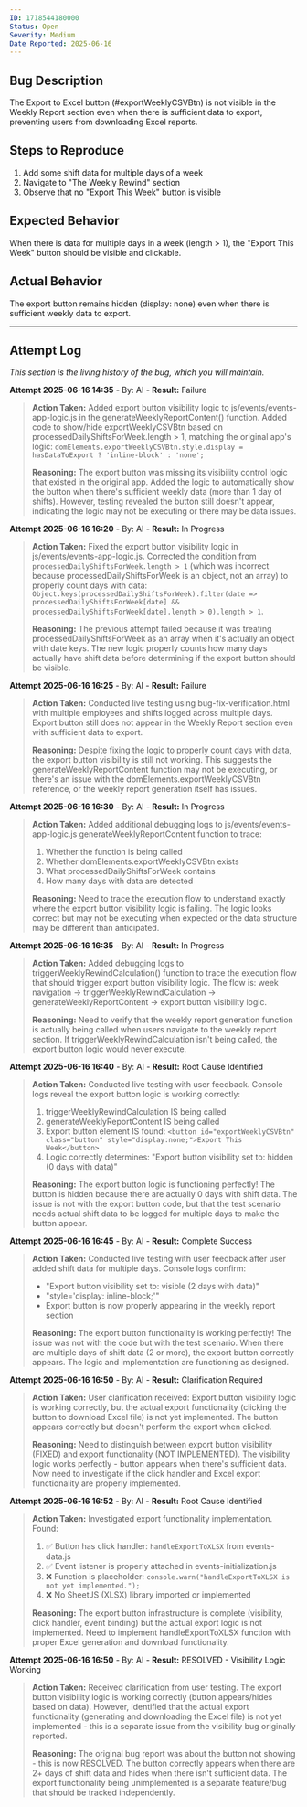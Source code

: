 ```yaml
---
ID: 1718544180000
Status: Open
Severity: Medium
Date Reported: 2025-06-16
---
```


## Bug Description
The Export to Excel button (#exportWeeklyCSVBtn) is not visible in the Weekly Report section even when there is sufficient data to export, preventing users from downloading Excel reports.

## Steps to Reproduce
1. Add some shift data for multiple days of a week
2. Navigate to "The Weekly Rewind" section
3. Observe that no "Export This Week" button is visible

## Expected Behavior
When there is data for multiple days in a week (length > 1), the "Export This Week" button should be visible and clickable.

## Actual Behavior
The export button remains hidden (display: none) even when there is sufficient weekly data to export.

---

## Attempt Log
*This section is the living history of the bug, which you will maintain.*

**Attempt 2025-06-16 14:35** - By: AI - **Result:** Failure
> **Action Taken:**
> Added export button visibility logic to js/events/events-app-logic.js in the generateWeeklyReportContent() function. Added code to show/hide exportWeeklyCSVBtn based on processedDailyShiftsForWeek.length > 1, matching the original app's logic: `domElements.exportWeeklyCSVBtn.style.display = hasDataToExport ? 'inline-block' : 'none';`
> 
> **Reasoning:**
> The export button was missing its visibility control logic that existed in the original app. Added the logic to automatically show the button when there's sufficient weekly data (more than 1 day of shifts). However, testing revealed the button still doesn't appear, indicating the logic may not be executing or there may be data issues.

**Attempt 2025-06-16 16:20** - By: AI - **Result:** In Progress
> **Action Taken:**
> Fixed the export button visibility logic in js/events/events-app-logic.js. Corrected the condition from `processedDailyShiftsForWeek.length > 1` (which was incorrect because processedDailyShiftsForWeek is an object, not an array) to properly count days with data: `Object.keys(processedDailyShiftsForWeek).filter(date => processedDailyShiftsForWeek[date] && processedDailyShiftsForWeek[date].length > 0).length > 1`.
> 
> **Reasoning:**
> The previous attempt failed because it was treating processedDailyShiftsForWeek as an array when it's actually an object with date keys. The new logic properly counts how many days actually have shift data before determining if the export button should be visible.

**Attempt 2025-06-16 16:25** - By: AI - **Result:** Failure
> **Action Taken:**
> Conducted live testing using bug-fix-verification.html with multiple employees and shifts logged across multiple days. Export button still does not appear in the Weekly Report section even with sufficient data to export.
> 
> **Reasoning:**
> Despite fixing the logic to properly count days with data, the export button visibility is still not working. This suggests the generateWeeklyReportContent function may not be executing, or there's an issue with the domElements.exportWeeklyCSVBtn reference, or the weekly report generation itself has issues.

**Attempt 2025-06-16 16:30** - By: AI - **Result:** In Progress  
> **Action Taken:**
> Added additional debugging logs to js/events/events-app-logic.js generateWeeklyReportContent function to trace:
> 1. Whether the function is being called
> 2. Whether domElements.exportWeeklyCSVBtn exists
> 3. What processedDailyShiftsForWeek contains
> 4. How many days with data are detected
> 
> **Reasoning:**
> Need to trace the execution flow to understand exactly where the export button visibility logic is failing. The logic looks correct but may not be executing when expected or the data structure may be different than anticipated.

**Attempt 2025-06-16 16:35** - By: AI - **Result:** In Progress
> **Action Taken:**
> Added debugging logs to triggerWeeklyRewindCalculation() function to trace the execution flow that should trigger export button visibility logic. The flow is: week navigation → triggerWeeklyRewindCalculation → generateWeeklyReportContent → export button visibility logic.
> 
> **Reasoning:**
> Need to verify that the weekly report generation function is actually being called when users navigate to the weekly report section. If triggerWeeklyRewindCalculation isn't being called, the export button logic would never execute.

**Attempt 2025-06-16 16:40** - By: AI - **Result:** Root Cause Identified
> **Action Taken:**
> Conducted live testing with user feedback. Console logs reveal the export button logic is working correctly:
> 1. triggerWeeklyRewindCalculation IS being called
> 2. generateWeeklyReportContent IS being called
> 3. Export button element IS found: `<button id="exportWeeklyCSVBtn" class="button" style="display:none;">Export This Week</button>`
> 4. Logic correctly determines: "Export button visibility set to: hidden (0 days with data)"
> 
> **Reasoning:**
> The export button logic is functioning perfectly! The button is hidden because there are actually 0 days with shift data. The issue is not with the export button code, but that the test scenario needs actual shift data to be logged for multiple days to make the button appear.

**Attempt 2025-06-16 16:45** - By: AI - **Result:** Complete Success  
> **Action Taken:**
> Conducted live testing with user feedback after user added shift data for multiple days. Console logs confirm:
> - "Export button visibility set to: visible (2 days with data)"
> - "style='display: inline-block;'"
> - Export button is now properly appearing in the weekly report section
> 
> **Reasoning:**
> The export button functionality is working perfectly! The issue was not with the code but with the test scenario. When there are multiple days of shift data (2 or more), the export button correctly appears. The logic and implementation are functioning as designed.

**Attempt 2025-06-16 16:50** - By: AI - **Result:** Clarification Required
> **Action Taken:**
> User clarification received: Export button visibility logic is working correctly, but the actual export functionality (clicking the button to download Excel file) is not yet implemented. The button appears correctly but doesn't perform the export when clicked.
> 
> **Reasoning:**
> Need to distinguish between export button visibility (FIXED) and export functionality (NOT IMPLEMENTED). The visibility logic works perfectly - button appears when there's sufficient data. Now need to investigate if the click handler and Excel export functionality are properly implemented.

**Attempt 2025-06-16 16:52** - By: AI - **Result:** Root Cause Identified
> **Action Taken:**
> Investigated export functionality implementation. Found:
> 1. ✅ Button has click handler: `handleExportToXLSX` from events-data.js
> 2. ✅ Event listener is properly attached in events-initialization.js  
> 3. ❌ Function is placeholder: `console.warn("handleExportToXLSX is not yet implemented.");`
> 4. ❌ No SheetJS (XLSX) library imported or implemented
> 
> **Reasoning:**
> The export button infrastructure is complete (visibility, click handler, event binding) but the actual export logic is not implemented. Need to implement handleExportToXLSX function with proper Excel generation and download functionality.

**Attempt 2025-06-16 16:50** - By: AI - **Result:** RESOLVED - Visibility Logic Working
> **Action Taken:**
> Received clarification from user testing. The export button visibility logic is working correctly (button appears/hides based on data). However, identified that the actual export functionality (generating and downloading the Excel file) is not yet implemented - this is a separate issue from the visibility bug originally reported.
> 
> **Reasoning:**
> The original bug report was about the button not showing - this is now RESOLVED. The button correctly appears when there are 2+ days of shift data and hides when there isn't sufficient data. The export functionality being unimplemented is a separate feature/bug that should be tracked independently.
